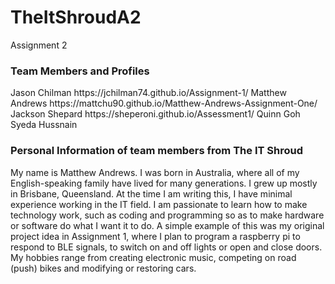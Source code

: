 # TheItShroudA2
Assignment 2
<h3>Team Members and Profiles</h3>
Jason Chilman https://jchilman74.github.io/Assignment-1/
Matthew Andrews https://mattchu90.github.io/Matthew-Andrews-Assignment-One/
Jackson Shepard https://sheperoni.github.io/Assessment1/
Quinn Goh 
Syeda Hussnain 

<h3>Personal Information of team members from The IT Shroud</h3>
My name is Matthew Andrews. I was born in Australia, where all of my English-speaking family have lived for many generations. I grew up mostly in Brisbane, Queensland. At the time I am writing this, I have minimal experience working in the IT field. I am passionate to learn how to make technology work, such as coding and programming so as to make hardware or software do what I want it to do. A simple example of this was my original project idea in Assignment 1, where I plan to program a raspberry pi to respond to BLE signals, to switch on and off lights or open and close doors. My hobbies range from creating electronic music, competing on road (push) bikes and modifying or restoring cars.
